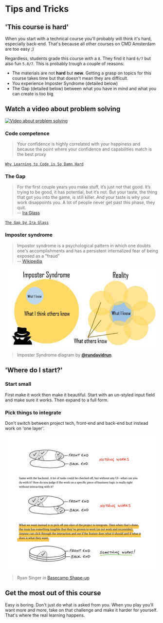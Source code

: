 # Tips and Tricks

## 'This course is hard'

When you start with a technical course you'll probably will think it's hard, especially back-end. That's because all other courses on CMD Amsterdam are too easy ;) 

Regardless, students grade this course with a `8`. They find it hard `6/7` but also fun `5.8/7`. This is probably trough a couple of reasons:

* The materials are not **hard** but **new**. Getting a grasp on topics for this course takes time but that doesn't mean they are difficult.
* You experience Imposter Syndrome (detailed below)
* The Gap (detailed below) between what you have in mind and what you can create is too big

## Watch a video about problem solving

[![Video about problem solving](https://img.youtube.com/vi/XgNHv2sGKQU/0.jpg)](https://www.youtube.com/watch?v=XgNHv2sGKQU)

### Code competence

> Your confidence is highly correlated with your happiness and because the point where your confidence and capabilities match is the best proxy 

[`Why Learning to Code is So Damn Hard`](https://www.thinkful.com/blog/why-learning-to-code-is-so-damn-hard/)

### The Gap

> For the first couple years you make stuff, it’s just not that good. It’s trying to be good, it has potential, but it’s not. But your taste, the thing that got you into the game, is still killer. And your taste is why your work disappoints you. A lot of people never get past this phase, they quit.  
> -- [Ira Glass](ira)

[`The Gap by Ira Glass`](https://vimeo.com/85040589)

### Imposter syndrome

> Impostor syndrome is a psychological pattern in which one doubts one's accomplishments and has a persistent internalized fear of being exposed as a "fraud"  
> -- [Wikipedia][wiki]

![Imposter Syndrome diagram](/assets/images/imposter.jpg)
> Imposter Syndrome diagram by [**@rundavidrun**][author].

## 'Where do I start?'

### Start small
First make it work then make it beautiful. Start with an un-styled input field and make sure it works. Then expand to a full form.

### Pick things to integrate
Don't switch between project tech, front-end and back-end but instead work on 'one layer'.

![Layer](/assets/images/layer.png)

> Ryan Singer in [Basecamp Shape-up][shape]

## Get the most out of this course
Easy is boring. Don't just do what is asked from you. When you play you'll want more and more, take on that challenge and make it harder for yourself. That's where the real learning happens. 


[wiki]: https://en.wikipedia.org/wiki/Impostor_syndrome
[ira]: https://vimeo.com/85040589
[shape]: https://basecamp.com/shapeup
[author]: https://twitter.com/rundavidrun/status/587671657193455616
